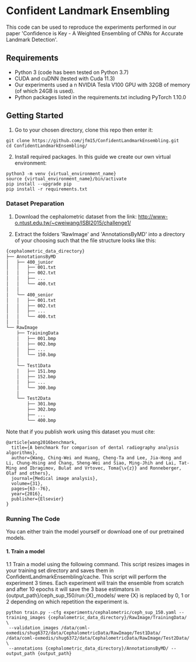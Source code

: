 # Confident Landmark Ensembling

This code can be used to reproduce the experiments performed in our paper 'Confidence is Key - A Weighted Ensembling of CNNs for Accurate Landmark Detection'.

## Requirements

- Python 3 (code has been tested on Python 3.7)
- CUDA and cuDNN (tested with Cuda 11.3)
- Our experiments used a n NVIDIA Tesla V100 GPU with 32GB of memory (of which 24GB is used).
- Python packages listed in the requirements.txt including PyTorch 1.10.0

## Getting Started

1. Go to your chosen directory, clone this repo then enter it:
```
git clone https://github.com/jfm15/ConfidentLandmarkEnsembling.git
cd ConfidentLandmarkEnsembling/
```

2. Install required packages. In this guide we create our own virtual environment:

```
python3 -m venv {virtual_environment_name}
source {virtual_environment_name}/bin/activate
pip install --upgrade pip
pip install -r requirements.txt
```

### Dataset Preparation

1. Download the cephalometric dataset from the link: http://www-o.ntust.edu.tw/~cweiwang/ISBI2015/challenge1/

2. Extract the folders 'RawImage' and 'AnnotationsByMD' into a directory of your choosing such that the file structure looks like this:

````bash
{cephalometric_data_directory}
├── AnnotationsByMD
│   ├── 400_junior
│   │   ├── 001.txt
│   │   ├── 002.txt
│   │   ├── ...
│   │   └── 400.txt
│   │
│   └── 400_senior
│   │   ├── 001.txt
│   │   ├── 002.txt
│   │   ├── ...
│   │   └── 400.txt
│   │
└── RawImage
    ├── TrainingData
    │   ├── 001.bmp
    │   ├── 002.bmp
    │   ├── ...
    │   └── 150.bmp
    │
    └── Test1Data
    │   ├── 151.bmp
    │   ├── 152.bmp
    │   ├── ...
    │   └── 300.bmp
    │
    └── Test2Data
        ├── 301.bmp
        ├── 302.bmp
        ├── ...
        └── 400.bmp
````

Note that if you publish work using this dataset you must cite:
````
@article{wang2016benchmark,
  title={A benchmark for comparison of dental radiography analysis algorithms},
  author={Wang, Ching-Wei and Huang, Cheng-Ta and Lee, Jia-Hong and Li, Chung-Hsing and Chang, Sheng-Wei and Siao, Ming-Jhih and Lai, Tat-Ming and Ibragimov, Bulat and Vrtovec, Toma{\v{z}} and Ronneberger, Olaf and others},
  journal={Medical image analysis},
  volume={31},
  pages={63--76},
  year={2016},
  publisher={Elsevier}
}
````

### Running The Code

You can either train the model yourself or download one of our pretrained models.

#### 1. Train a model

1.1 Train a model using the following command. This script resizes images in your training set directory 
and saves them in ConfidentLandmarkEnsembling/cache. This script will perform the experiment 3 times. Each experiment will 
train the ensemble from scratch and after 10 epochs it will save the 3 base estimators in 
{output_path}/ceph_sup_150/run:{X}_models/ were {X} is replaced by 0, 1 or 2 depending on which repetition the
experiment is.

```
python train.py --cfg experiments/cephalometric/ceph_sup_150.yaml --training_images {cephalometric_data_directory}/RawImage/TrainingData/ \
 --validation_images /data/coml-oxmedis/shug6372/data/CephalometricData/RawImage/Test1Data/ /data/coml-oxmedis/shug6372/data/CephalometricData/RawImage/Test2Data/ \
 --annotations {cephalometric_data_directory}/AnnotationsByMD/ --output_path {output_path}
```